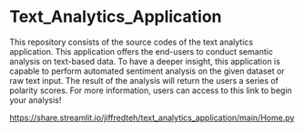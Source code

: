 # Text_Analytics_Application
This repository consists of the source codes of the text analytics application. This application offers the end-users to conduct semantic analysis on text-based data. To have a deeper insight, this application is capable to perform automated sentiment analysis on the given dataset or raw text input. The result of the analysis will return the users a series of polarity scores. For more information, users can access to this link to begin your analysis!

https://share.streamlit.io/jiffredteh/text_analytics_application/main/Home.py
